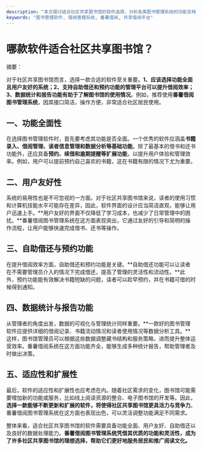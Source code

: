 ```yaml
---
description: "本文探讨适合社区共享图书馆的软件选择，分析各类图书管理系统的功能及特点，推荐番薯借阅图书管理系统。"
keywords: "图书管理软件, 借阅管理系统, 番薯借阅, 共享借阅平台"
---
```

# 哪款软件适合社区共享图书馆？

摘要：

对于社区共享图书馆而言，选择一款合适的软件至关重要。**1、应该选择功能全面且用户友好的系统；2、支持自助借还和预约功能的管理平台可以提升借阅效率；3、数据统计和报告功能有助于了解图书馆的使用情况**。例如，推荐使用**番薯借阅图书管理系统**，因其接口简洁，操作方便，非常适合社区居民使用。

## 一、功能全面性

在选择图书管理软件时，首先要考虑其功能是否全面。一个优秀的软件应涵盖**书籍录入、借阅管理、读者信息管理和数据分析等基础功能**。除了最基本的借书和还书功能外，还应具备**预约、续借和逾期提醒等扩展功能**，以提升用户体验和管理效率。例如，用户可以提前预约自己喜欢的书籍，这在书籍有限的情况下尤为重要。

## 二、用户友好性

系统的易用性也是不可忽视的一方面。对于社区共享图书馆来说，读者的使用习惯和计算机技能水平可能存在差异，因此，软件界面的设计应当简洁直观，能够让用户迅速上手。**用户友好的界面不仅降低了学习成本，也减少了日常管理中的困扰。**番薯借阅图书管理系统在这方面表现突出，它通过友好的引导和简明的操作流程，让用户能够快速完成借书、还书等操作。

## 三、自助借还与预约功能

在提升借阅效率方面，自助借还和预约功能是关键。**自助借还功能可以让读者在不需要管理员介入的情况下完成借还，提高了管理的灵活性和流动性。**此外，预约功能能有效解决书籍短缺的问题，读者可以趁早预约，并在书籍可借的时候得到通知。

## 四、数据统计与报告功能

从管理者的角度出发，数据的可视化与管理统计同样重要。**一款好的图书管理软件应提供详细的借阅记录、书籍流动情况和读者使用情况等数据分析工具。**这样，图书馆管理员可以根据这些数据调整藏书结构和服务策略，进而提升整体运营效率。番薯借阅系统在这方面功能齐全，能够生成多种统计报告，帮助管理者及时做出决策。

## 五、适应性和扩展性

最后，软件的适应性和扩展性也应考虑在内。随着社区需求的变化，图书馆可能需要增加新的功能或服务，比如线上阅读资源的整合、电子图书馆的开发等。因此，**选择一款能够不断更新和扩展的软件，将使得社区共享图书馆更具活力与竞争力**。番薯借阅图书管理系统在这方面也表现出色，可以灵活调整功能满足不同需求。

整体来看，适合社区共享图书馆的软件需要具备功能全面、用户友好、自助借还以及良好的数据处理能力。**番薯借阅图书管理系统凭借其优质的功能和灵活性，成为了许多社区共享图书馆的理想选择，帮助它们更好地服务居民和推广阅读文化。**
